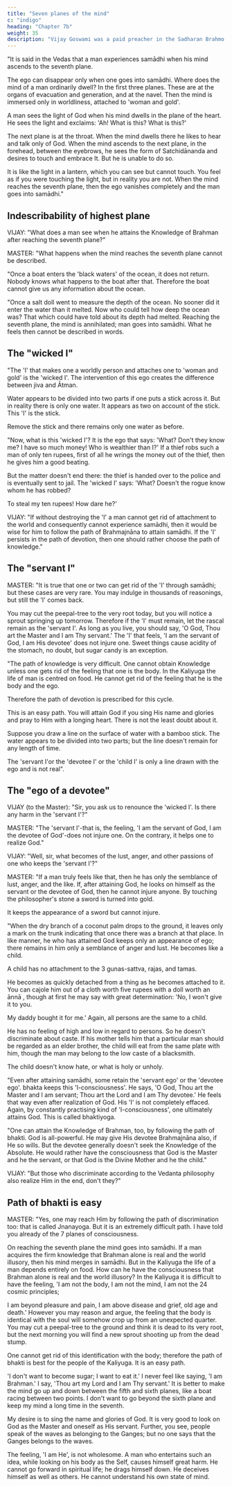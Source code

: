 ```yaml
---
title: "Seven planes of the mind"
c: "indigo"
heading: "Chapter 7b"
weight: 35
description: "Vijay Goswami was a paid preacher in the Sadharan Brahmo Samaj"
---
```




"It is said in the Vedas that a man experiences samādhi when his mind ascends to the
seventh plane. 

The ego can disappear only when one goes into samādhi. Where does the mind of a man ordinarily dwell? In the first three planes. These are at the organs of evacuation and generation, and at the navel. Then the mind is immersed only in
worldliness, attached to 'woman and gold'. 

A man sees the light of God when his mind dwells in the plane of the heart. He sees the light and exclaims: 'Ah! What is this? What is this?' 

The next plane is at the throat. When the mind dwells there he likes to hear and talk only of God. When the mind ascends to the next plane, in the forehead, between the eyebrows, he sees the form of Satchidānanda and desires to touch and embrace It. But he is unable to do so. 

It is like the light in a lantern, which you can see but cannot touch. You feel as if you were touching the light, but in reality you are not. When the mind reaches the seventh plane, then the ego vanishes completely and the man goes
into samādhi."

## Indescribability of highest plane

VIJAY: "What does a man see when he attains the Knowledge of Brahman after reaching the seventh plane?"

MASTER: "What happens when the mind reaches the seventh plane cannot be described.

"Once a boat enters the 'black waters' of the ocean, it does not return. Nobody knows what happens to the boat after that. Therefore the boat cannot give us any information about the ocean.

"Once a salt doll went to measure the depth of the ocean. No sooner did it enter the water than it melted. Now who could tell how deep the ocean was? That which could have told about its depth had melted. Reaching the seventh plane, the mind is
annihilated; man goes into samādhi. What he feels then cannot be described in words.


## The "wicked I"

"The 'I' that makes one a worldly person and attaches one to 'woman and gold' is the 'wicked I'. The intervention of this ego creates the difference between jiva and Ātman. 

Water appears to be divided into two parts if one puts a stick across it. But in reality there is only one water. It appears as two on account of the stick. This 'I' is the stick. 

Remove the stick and there remains only one water as before.

"Now, what is this 'wicked I'? It is the ego that says: 'What? Don't they know me? I have so much money! Who is wealthier than I?' If a thief robs such a man of only ten rupees, first of all he wrings the money out of the thief, then he gives him a good beating. 

But the matter doesn't end there: the thief is handed over to the police and is eventually sent to jail. The 'wicked I' says: 'What? Doesn't the rogue know whom he has robbed? 

To steal my ten rupees! How dare he?'

VIJAY: "If without destroying the 'I' a man cannot get rid of attachment to the world and consequently cannot experience samādhi, then it would be wise for him to follow the path of Brahmajnāna to attain samādhi. If the 'I' persists in the path of devotion, then one should rather choose the path of knowledge."


## The "servant I"

MASTER: "It is true that one or two can get rid of the 'I' through samādhi; but these cases are very rare. You may indulge in thousands of reasonings, but still the 'I' comes back.

You may cut the peepal-tree to the very root today, but you will notice a sprout springing up tomorrow. Therefore if the 'I' must remain, let the rascal remain as the 'servant I'. As long as you live, you should say, 'O God, Thou art the Master and I am Thy servant.' The 'I' that feels, 'I am the servant of God, I am His devotee' does not injure one. Sweet things cause acidity of the stomach, no doubt, but sugar candy is an exception.

"The path of knowledge is very difficult. One cannot obtain Knowledge unless one gets rid of the feeling that one is the body. In the Kaliyuga the life of man is centred on food. He cannot get rid of the feeling that he is the body and the ego. 

Therefore the path of devotion is prescribed for this cycle.

This is an easy path. You will attain God if you sing His name and glories and pray to Him with a longing heart. There is not the least doubt about it. 

Suppose you draw a line on the surface of water with a bamboo stick. The water appears to be divided into two parts; but the line doesn't remain for any length of time. 

The 'servant I'or the 'devotee I' or the 'child I' is only a line drawn with the ego and is not real".

## The "ego of a devotee"

VIJAY (to the Master): "Sir, you ask us to renounce the 'wicked I'. Is there any harm in the 'servant I'?"

MASTER: "The 'servant I'-that is, the feeling, 'I am the servant of God, I am the devotee of God'-does not injure one. On the contrary, it helps one to realize God."

VIJAY: "Well, sir, what becomes of the lust, anger, and other passions of one who keeps the 'servant I'?"

MASTER: "If a man truly feels like that, then he has only the semblance of lust, anger, and the like. If, after attaining God, he looks on himself as the servant or the devotee of God, then he cannot injure anyone. By touching the philosopher's stone a sword is turned into gold.

It keeps the appearance of a sword but cannot injure.

"When the dry branch of a coconut palm drops to the ground, it leaves only a mark on the trunk indicating that once there was a branch at that place. In like manner, he who has attained God keeps only an appearance of ego; there remains in him only a
semblance of anger and lust. He becomes like a child. 

A child has no attachment to the 3 gunas-sattva, rajas, and tamas.

He becomes as quickly detached from a thing as he becomes attached to it. You can cajole him out of a cloth worth five rupees with a doll worth an ānnā , though at first he may say with great determination: 'No, I won't
give it to you.

My daddy bought it for me.' Again, all persons are the same to a child.

He has no feeling of high and low in regard to persons. So he doesn't discriminate about caste. If his mother tells him that a particular man should be regarded as an elder brother, the child will eat from the same plate with him, though the man may belong to the low caste of a blacksmith.

The child doesn't know hate, or what is holy or unholy.

"Even after attaining samādhi, some retain the 'servant ego' or the 'devotee ego'. bhakta keeps this 'I-consciousness'. He says, 'O God, Thou art the Master and I am servant; Thou art the Lord and I am Thy devotee.' He feels that way even after
realization of God. His 'I' is not completely effaced. Again, by constantly practising
kind of 'I-consciousness', one ultimately attains God. This is called bhaktiyoga.

<!-- The
Thy
the
this -->

"One can attain the Knowledge of Brahman, too, by following the path of bhakti. God is all-powerful. He may give His devotee Brahmajnāna also, if He so wills. But the devotee generally doesn't seek the Knowledge of the Absolute. He would rather have the consciousness that God is the Master and he the servant, or that God is the Divine
Mother and he the child."

VIJAY: "But those who discriminate according to the Vedanta philosophy also realize Him in the end, don't they?"

## Path of bhakti is easy

MASTER: "Yes, one may reach Him by following the path of discrimination too: that is called Jnanayoga. But it is an extremely difficult path. I have told you already of the 7 planes of consciousness. 

On reaching the seventh plane the mind goes into samādhi. If a man acquires the firm knowledge that Brahman alone is real and the world illusory, then his mind merges in samādhi. But in the Kaliyuga the life of a man depends entirely on food. How can he have the consciousness that Brahman alone is real and the world illusory? In the Kaliyuga it is difficult to have the feeling, 'I am not the body, I am not the mind, I am not the 24 cosmic principles; 

I am beyond pleasure and pain, I am above disease and grief, old age and death.' However you may reason and argue, the feeling that the body is identical with the soul will somehow crop up from an unexpected quarter. You may cut a peepal-tree to the ground and think it is dead to its very root, but the next morning you will find a new sprout shooting up from the dead stump. 

One cannot get rid of this identification with the body; therefore the path of bhakti is best for the people of the Kaliyuga. It is an easy path. 

'I don't want to become sugar; I want to eat it.' I never feel like saying, 'I am Brahman.' I say, 'Thou art my Lord and I am Thy servant.' It is better to make the mind go up and down between the fifth and sixth planes, like a boat racing between two
points. I don't want to go beyond the sixth plane and keep my mind a long time in the seventh. 

My desire is to sing the name and glories of God. It is very good to look on God as the Master and oneself as His servant. Further, you see, people speak of the waves as belonging to the Ganges; but no one says that the Ganges belongs to the
waves. 

The feeling, 'I am He', is not wholesome. A man who entertains such an idea, while looking on his body as the Self, causes himself great harm. He cannot go forward in spiritual life; he drags himself down. He deceives himself as well as others. He
cannot understand his own state of mind.

